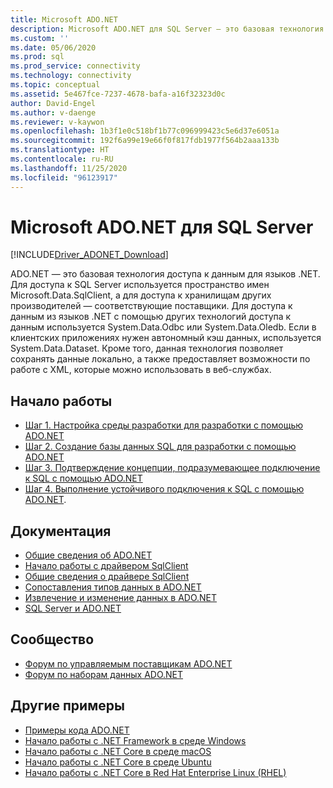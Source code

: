 ```yaml
---
title: Microsoft ADO.NET
description: Microsoft ADO.NET для SQL Server — это базовая технология доступа к данным для языков .NET. Используйте пространство имен Microsoft.Data.SqlClient для доступа к SQL Server.
ms.custom: ''
ms.date: 05/06/2020
ms.prod: sql
ms.prod_service: connectivity
ms.technology: connectivity
ms.topic: conceptual
ms.assetid: 5e467fce-7237-4678-bafa-a16f32323d0c
author: David-Engel
ms.author: v-daenge
ms.reviewer: v-kaywon
ms.openlocfilehash: 1b3f1e0c518bf1b77c096999423c5e6d37e6051a
ms.sourcegitcommit: 192f6a99e19e66f0f817fdb1977f564b2aaa133b
ms.translationtype: HT
ms.contentlocale: ru-RU
ms.lasthandoff: 11/25/2020
ms.locfileid: "96123917"
---
```

# <a name="microsoft-adonet-for-sql-server"></a>Microsoft ADO.NET для SQL Server

[!INCLUDE[Driver_ADONET_Download](../../includes/driver_adonet_download.md)]

ADO.NET — это базовая технология доступа к данным для языков .NET. Для доступа к SQL Server используется пространство имен Microsoft.Data.SqlClient, а для доступа к хранилищам других производителей — соответствующие поставщики. Для доступа к данным из языков .NET с помощью других технологий доступа к данным используется System.Data.Odbc или System.Data.Oledb. Если в клиентских приложениях нужен автономный кэш данных, используется System.Data.Dataset. Кроме того, данная технология позволяет сохранять данные локально, а также предоставляет возможности по работе с XML, которые можно использовать в веб-службах.

## <a name="getting-started"></a>Начало работы
* [Шаг 1. Настройка среды разработки для разработки с помощью ADO.NET](step-1-configure-development-environment-ado-net-development.md)
* [Шаг 2. Создание базы данных SQL для разработки с помощью ADO.NET](step-2-create-sql-database-ado-net-development.md)
* [Шаг 3. Подтверждение концепции, подразумевающее подключение к SQL с помощью ADO.NET](step-3-connect-sql-ado-net.md)
* [Шаг 4. Выполнение устойчивого подключения к SQL с помощью ADO.NET](step-4-connect-resiliently-sql-ado-net.md).

## <a name="documentation"></a>Документация
* [Общие сведения об ADO.NET](/dotnet/framework/data/adonet/)
* [Начало работы с драйвером SqlClient](get-started-sqlclient-driver.md)  
* [Общие сведения о драйвере SqlClient](overview-sqlclient-driver.md)  
* [Сопоставления типов данных в ADO.NET](data-type-mappings-ado-net.md)
* [Извлечение и изменение данных в ADO.NET](retrieving-modifying-data.md)
* [SQL Server и ADO.NET](./sql/index.md)

## <a name="community"></a>Сообщество
* [Форум по управляемым поставщикам ADO.NET](https://social.msdn.microsoft.com/Forums/home?forum=adodotnetdataproviders)
* [Форум по наборам данных ADO.NET](https://social.msdn.microsoft.com/Forums/home?forum=adodotnetdataset)

## <a name="more-samples"></a>Другие примеры
* [Примеры кода ADO.NET](/dotnet/framework/data/adonet/ado-net-code-examples)
* [Начало работы с .NET Framework в среде Windows](https://www.microsoft.com/sql-server/developer-get-started/csharp/win/)
* [Начало работы с .NET Core в среде macOS](https://www.microsoft.com/sql-server/developer-get-started/csharp/macos/)
* [Начало работы с .NET Core в среде Ubuntu](https://www.microsoft.com/sql-server/developer-get-started/csharp/ubuntu/)
* [Начало работы с .NET Core в Red Hat Enterprise Linux (RHEL)](https://www.microsoft.com/sql-server/developer-get-started/csharp/rhel/)

